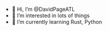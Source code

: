 - 👋 Hi, I’m @DavidPageATL
- 👀 I’m interested in lots of things
- 🌱 I’m currently learning Rust, Python

<!---
DavidPageATL/DavidPageATL is a ✨ special ✨ repository because its `README.md` (this file) appears on your GitHub profile.
You can click the Preview link to take a look at your changes.
--->
